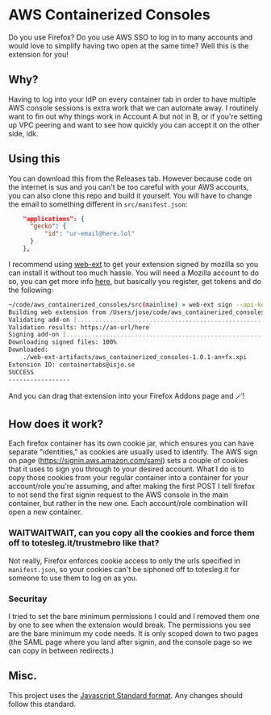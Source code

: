 # AWS Containerized Consoles

Do you use Firefox? Do you use AWS SSO to log in to many accounts and would love to simplify having two open at the same time? Well this is the extension for you!

## Why?

Having to log into your IdP on every container tab in order to have multiple AWS console sessions is extra work that we can automate away. I routinely want to fin out why things work in Account A but not in B, or if you're setting up VPC peering and want to see how quickly you can accept it on the other side, idk.

## Using this

You can download this from the Releases tab.
However because code on the internet is sus and you can't be too careful with your AWS accounts, you can also clone this repo and build it yourself.
You will have to change the email to something different in `src/manifest.json`:

```json
    "applications": {
      "gecko": {
          "id": "ur-email@here.lol"
      }
    },
```

I recommend using [web-ext](https://extensionworkshop.com/documentation/develop/getting-started-with-web-ext/) to get your extension signed by mozilla so you can install it without too much hassle. You will need a Mozilla account to do so, you can get more info [here](https://developer.mozilla.org/en-US/docs/Mozilla/Add-ons#publishing_add-ons), but basically you register, get tokens and do the following:

```bash
~/code/aws_containerized_consoles/src(mainline) » web-ext sign --api-key <your key> --api-secret <your secret>
Building web extension from /Users/jose/code/aws_containerized_consoles/src
Validating add-on [...............................................................................................................................]
Validation results: https://an-url/here
Signing add-on [..................................................................................................................................]
Downloading signed files: 100%
Downloaded:
    ./web-ext-artifacts/aws_containerized_consoles-1.0.1-an+fx.xpi
Extension ID: containertabs@isjo.se
SUCCESS
-----------------
```

And you can drag that extension into your Firefox Addons page and 🪄!

## How does it work?

Each firefox container has its own cookie jar, which ensures you can have separate "identities," as cookies are usually used to identify. The AWS sign on page (https://signin.aws.amazon.com/saml) sets a couple of cookies that it uses to sign you through to your desired account.
What I do is to copy those cookies from your regular container into a container for your account/role you're assuming, and after making the first POST I tell firefox to not send the first signin request to the AWS console in the main container, but rather in the new one. Each account/role combination will open a new container.

### WAITWAITWAIT, can you copy all the cookies and force them off to totesleg.it/trustmebro like that?

Not really, Firefox enforces cookie access to only the urls specified in `manifest.json`, so your cookies can't be siphoned off to totesleg.it for someone to use them to log on as you.

### Securitay

I tried to set the bare minimum permissions I could and I removed them one by one to see when the extension would break. The permissions you see are the bare minimum my code needs. It is only scoped down to two pages (the SAML page where you land after signin, and the console page so we can copy in between redirects.)

## Misc.
This project uses the [Javascript Standard format](https://standardjs.com/). Any changes should follow this standard.
